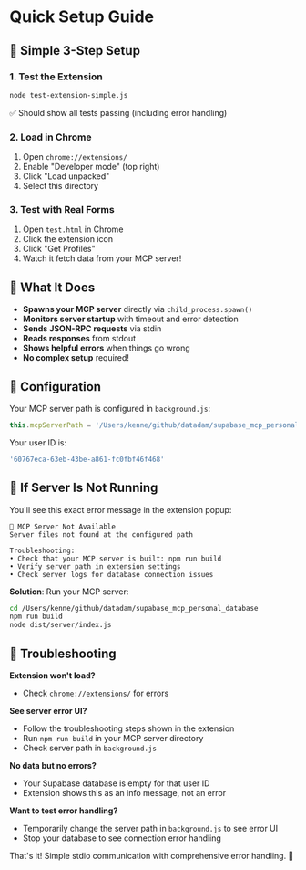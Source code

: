 # Quick Setup Guide

## 🚀 Simple 3-Step Setup

### 1. Test the Extension
```bash
node test-extension-simple.js
```
✅ Should show all tests passing (including error handling)

### 2. Load in Chrome
1. Open `chrome://extensions/`
2. Enable "Developer mode" (top right)
3. Click "Load unpacked"
4. Select this directory

### 3. Test with Real Forms
1. Open `test.html` in Chrome
2. Click the extension icon
3. Click "Get Profiles"
4. Watch it fetch data from your MCP server!

## 🎯 What It Does

- **Spawns your MCP server** directly via `child_process.spawn()`
- **Monitors server startup** with timeout and error detection
- **Sends JSON-RPC requests** via stdin
- **Reads responses** from stdout
- **Shows helpful errors** when things go wrong
- **No complex setup** required!

## 🔧 Configuration

Your MCP server path is configured in `background.js`:
```javascript
this.mcpServerPath = '/Users/kenne/github/datadam/supabase_mcp_personal_database';
```

Your user ID is:
```javascript
'60767eca-63eb-43be-a861-fc0fbf46f468'
```

## 🚫 If Server Is Not Running

You'll see this exact error message in the extension popup:

```
🚫 MCP Server Not Available
Server files not found at the configured path

Troubleshooting:
• Check that your MCP server is built: npm run build
• Verify server path in extension settings  
• Check server logs for database connection issues
```

**Solution**: Run your MCP server:
```bash
cd /Users/kenne/github/datadam/supabase_mcp_personal_database
npm run build
node dist/server/index.js
```

## 🐛 Troubleshooting

**Extension won't load?** 
- Check `chrome://extensions/` for errors

**See server error UI?**
- Follow the troubleshooting steps shown in the extension
- Run `npm run build` in your MCP server directory
- Check server path in `background.js`

**No data but no errors?**
- Your Supabase database is empty for that user ID
- Extension shows this as an info message, not an error

**Want to test error handling?**
- Temporarily change the server path in `background.js` to see error UI
- Stop your database to see connection error handling

That's it! Simple stdio communication with comprehensive error handling. 🎉
